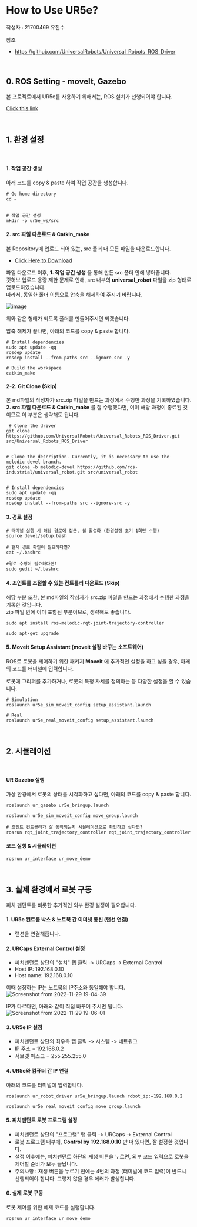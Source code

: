 # How to Use UR5e?

작성자 : 21700469 유진수

참조
- https://github.com/UniversalRobots/Universal_Robots_ROS_Driver <br>

<br>

## 0. ROS Setting - moveIt, Gazebo



본 프로젝트에서 UR5e를 사용하기 위해서는, ROS 설치가 선행되어야 합니다.

[Click this link]()



<br>

## 1. 환경 설정

<br>

#### 1. 작업 공간 생성

아래 코드를 copy & paste 하여 작업 공간을 생성합니다.

```
# Go home directory
cd ~ 


# 작업 공간 생성
mkdir -p ur5e_ws/src
```

#### 2. src 파일 다운로드 & Catkin_make

본 Repository에 업로드 되어 있는, src 폴더 내 모든 파일을 다운로드합니다.
- [Click Here to Download](https://github.com/Yjinsu/MIP2022-UR5e_Pick_and_place_ROS_Simulation/tree/main/src)

파일 다운로드 이후, **1. 작업 공간 생성** 을 통해 만든 src 폴더 안에 넣어줍니다. <br>
깃허브 업로드 용량 제한 문제로 인해, src 내부의 **universal_robot** 파일을 zip 형태로 업로드하였습니다. <br>
따라서, 동일한 폴더 이름으로 압축을 해제하여 주시기 바랍니다.

![image](https://user-images.githubusercontent.com/84503980/206854708-a4a9af44-2ed1-4b40-87e6-df4187645608.png)

위와 같은 형태가 되도록 폴더를 만들어주시면 되겠습니다.

압축 해제가 끝나면, 아래의 코드를 copy & paste 합니다.

```
# Install dependencies
sudo apt update -qq
rosdep update
rosdep install --from-paths src --ignore-src -y

# Build the workspace
catkin_make
```

#### 2-2. Git Clone (Skip)

본 md파일의 작성자가 src.zip 파일을 만드는 과정에서 수행한 과정을 기록하였습니다. <br>
**2. src 파일 다운로드 & Catkin_make** 를 잘 수행했다면, 이미 해당 과정이 종료된 것이므로 이 부분은 생략해도 됩니다.

```
 # Clone the driver
git clone https://github.com/UniversalRobots/Universal_Robots_ROS_Driver.git src/Universal_Robots_ROS_Driver


# Clone the description. Currently, it is necessary to use the melodic-devel branch.
git clone -b melodic-devel https://github.com/ros-industrial/universal_robot.git src/universal_robot


# Install dependencies
sudo apt update -qq
rosdep update
rosdep install --from-paths src --ignore-src -y
```


#### 3. 경로 설정
```
# 터미널 실행 시 해당 경로에 접근, 쉘 활성화 (환경설정 초기 1회만 수행)
source devel/setup.bash 

# 현재 경로 확인이 필요하다면?
cat ~/.bashrc

#경로 수정이 필요하다면?
sudo gedit ~/.bashrc 
```

#### 4. 조인트를 조절할 수 있는 컨트롤러 다운로드 (Skip)

해당 부분 또한, 본 md파일의 작성자가 src.zip 파일을 만드는 과정에서 수행한 과정을 기록한 것입니다. <br>
zip 파일 안에 이미 포함된 부분이므로, 생략해도 좋습니다.

```
sudo apt install ros-melodic-rqt-joint-trajectory-controller 

sudo apt-get upgrade
```

#### 5. Moveit Setup Assistant (moveit 설정 바꾸는 소프트웨어)

ROS로 로봇을 제어하기 위한 패키지 **Moveit** 에 추가적인 설정을 하고 싶을 경우, 아래의 코드를 터미널에 입력합니다.

로봇에 그리퍼를 추가하거나, 로봇의 특정 자세를 정의하는 등 다양한 설정을 할 수 있습니다.

```
# Simulation
roslaunch ur5e_sim_moveit_config setup_assistant.launch 

# Real
roslaunch ur5e_real_moveit_config setup_assistant.launch 
```

<br>

## 2. 시뮬레이션

<br>

#### UR Gazebo 실행

가상 환경에서 로봇의 상태를 시각화하고 싶다면, 아래의 코드를 copy & paste 합니다.

```
roslaunch ur_gazebo ur5e_bringup.launch

roslaunch ur5e_sim_moveit_config move_group.launch

# 조인트 컨트롤러가 잘 동작되는지 시뮬레이션으로 확인하고 싶다면?
rosrun rqt_joint_trajectory_controller rqt_joint_trajectory_controller 
```


#### 코드 실행 & 시뮬레이션
```
rosrun ur_interface ur_move_demo
```

<br>

## 3. 실제 환경에서 로봇 구동

피치 펜던트를 비롯한 추가적인 외부 환경 설정이 필요합니다.

#### 1. UR5e 컨트롤 박스 & 노트북 간 이더넷 통신 (랜선 연결)

- 랜선을 연결해줍니다.

#### 2. URCaps External Control 설정

- 피치펜던트 상단의 "설치" 탭 클릭 -> URCaps -> External Control
- Host IP: 192.168.0.10
- Host name: 192.168.0.10

이때 설정하는 IP는 노트북의 IP주소와 동일해야 합니다.
![Screenshot from 2022-11-29 19-04-39](https://user-images.githubusercontent.com/84503980/204499773-c9cb2cb6-c6e2-4204-947b-4f774e254f5a.png)

IP가 다르다면, 아래와 같이 직접 바꾸어 주시면 됩니다.
![Screenshot from 2022-11-29 19-06-01](https://user-images.githubusercontent.com/84503980/204500051-3de2099c-51c5-4480-a4d1-3e4e028132dd.png)




#### 3. UR5e IP 설정

- 피치펜던트 상단의 최우측 탭 클릭 -> 시스템 -> 네트워크
- IP 주소 = 192.168.0.2
- 서브넷 마스크 = 255.255.255.0

#### 4. UR5e와 컴퓨터 간 IP 연결

아래의 코드를 터미널에 입력합니다.
```
roslaunch ur_robot_driver ur5e_bringup.launch robot_ip:=192.168.0.2

roslaunch ur5e_real_moveit_config move_group.launch
```

#### 5. 피치펜던트 로봇 프로그램 설정
- 피치펜던트 상단의 "프로그램" 탭 클릭 -> URCaps -> External Control
- 로봇 프로그램 내부에, **Control by 192.168.0.10** 만 떠 있다면, 잘 설정한 것입니다.
- 설정 이후에는, 피치펜던트 하단의 재생 버튼을 누르면, 외부 코드 입력으로 로봇을 제어할 준비가 모두 끝납니다.
- 주의사항 : 재생 버튼을 누르기 전에는 4번의 과정 (터미널에 코드 입력)이 반드시 선행되어야 합니다. 그렇지 않을 경우 에러가 발생합니다.


#### 6. 실제 로봇 구동

로봇 제어를 위한 예제 코드를 실행합니다.

```
rosrun ur_interface ur_move_demo
```


